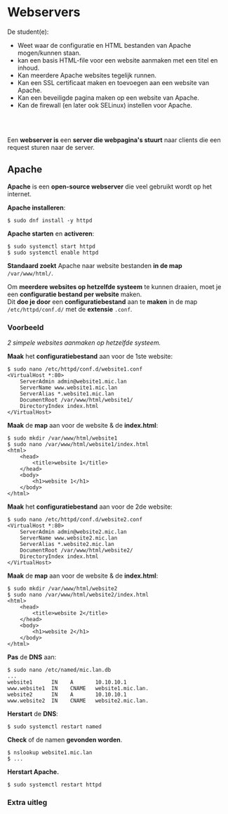 # Webservers

De student(e):
- Weet waar de configuratie en HTML bestanden van Apache mogen/kunnen staan.
- kan een basis HTML-file voor een website aanmaken met een titel en inhoud.
- Kan meerdere Apache websites tegelijk runnen.
- Kan een SSL certificaat maken en toevoegen aan een website van Apache.
- Kan een beveiligde pagina maken op een website van Apache.
- Kan de firewall (en later ook SELinux) instellen voor Apache.

<!-- INVISIBLE CHARACTERS FOR SECTION LINE -->
<format style="underline">
⠀⠀⠀⠀⠀⠀⠀⠀⠀⠀⠀⠀⠀⠀⠀⠀⠀⠀⠀⠀⠀⠀⠀⠀⠀⠀⠀⠀⠀⠀⠀⠀⠀⠀⠀⠀⠀⠀⠀⠀⠀⠀⠀⠀⠀⠀⠀⠀⠀⠀⠀⠀⠀⠀⠀⠀⠀⠀⠀⠀⠀⠀⠀⠀⠀⠀⠀⠀⠀⠀⠀⠀⠀⠀⠀⠀⠀⠀⠀⠀⠀⠀⠀⠀⠀⠀⠀⠀⠀⠀⠀⠀⠀
</format>
<!-- INVISIBLE CHARACTERS FOR SECTION LINE -->

Een **webserver is** een **server die webpagina's stuurt** naar clients die een request sturen naar de server.

## Apache

**Apache** is een **open-source webserver** die veel gebruikt wordt op het internet.

**Apache installeren**:
```
$ sudo dnf install -y httpd
```

**Apache starten** en **activeren**:
```
$ sudo systemctl start httpd
$ sudo systemctl enable httpd
```

**Standaard zoekt** Apache naar website bestanden **in de map** `/var/www/html/`.

Om **meerdere websites op hetzelfde systeem** te kunnen draaien, moet je een **configuratie bestand per website** maken.\
Dit **doe je door** een **configuratiebestand** aan te **maken** in de map `/etc/httpd/conf.d/` met de **extensie** `.conf`.

### Voorbeeld

*2 simpele websites aanmaken op hetzelfde systeem.*

**Maak** het **configuratiebestand** aan voor de 1ste website:
```
$ sudo nano /etc/httpd/conf.d/website1.conf
<VirtualHost *:80>
    ServerAdmin admin@website1.mic.lan
    ServerName www.website1.mic.lan
    ServerAlias *.website1.mic.lan
    DocumentRoot /var/www/html/website1/
    DirectoryIndex index.html
</VirtualHost>
```

**Maak** de **map** aan voor de website & de **index.html**:
```
$ sudo mkdir /var/www/html/website1
$ sudo nano /var/www/html/website1/index.html
<html>
    <head>
        <title>website 1</title>
    </head>
    <body>
        <h1>website 1</h1>
    </body>
</html>
```

**Maak** het **configuratiebestand** aan voor de 2de website:
```
$ sudo nano /etc/httpd/conf.d/website2.conf
<VirtualHost *:80>
    ServerAdmin admin@website2.mic.lan
    ServerName www.website2.mic.lan
    ServerAlias *.website2.mic.lan
    DocumentRoot /var/www/html/website2/
    DirectoryIndex index.html
</VirtualHost>
```

**Maak** de **map** aan voor de website & de **index.html**:
```
$ sudo mkdir /var/www/html/website2
$ sudo nano /var/www/html/website2/index.html
<html>
    <head>
        <title>website 2</title>
    </head>
    <body>
        <h1>website 2</h1>
    </body>
</html>
```

**Pas** de **DNS** aan:
```
$ sudo nano /etc/named/mic.lan.db
...
website1      IN	A	    10.10.10.1
www.website1  IN	CNAME   website1.mic.lan.
website2      IN    A       10.10.10.1
www.website2  IN    CNAME   website2.mic.lan.
```

**Herstart** de **DNS**:
```
$ sudo systemctl restart named
```

**Check** of de namen **gevonden worden**.
```
$ nslookup website1.mic.lan
$ ...
```

**Herstart Apache.**
```
$ sudo systemctl restart httpd
```

### Extra uitleg



